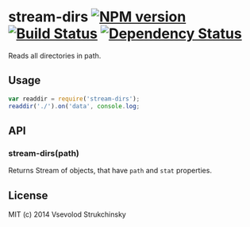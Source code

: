 # stream-dirs [![NPM version][npm-image]][npm-url] [![Build Status][travis-image]][travis-url] [![Dependency Status][depstat-image]][depstat-url]

Reads all directories in path.

## Usage

```js
var readdir = require('stream-dirs');
readdir('./').on('data', console.log;
```

## API

### stream-dirs(path)

Returns Stream of objects, that have `path` and `stat` properties.

## License

MIT (c) 2014 Vsevolod Strukchinsky

[npm-url]: https://npmjs.org/package/stream-dirs
[npm-image]: https://badge.fury.io/js/stream-dirs.png

[travis-url]: http://travis-ci.org/floatdrop/stream-dirs
[travis-image]: https://travis-ci.org/floatdrop/stream-dirs.png?branch=master

[depstat-url]: https://david-dm.org/floatdrop/stream-dirs
[depstat-image]: https://david-dm.org/floatdrop/stream-dirs.png?theme=shields.io
